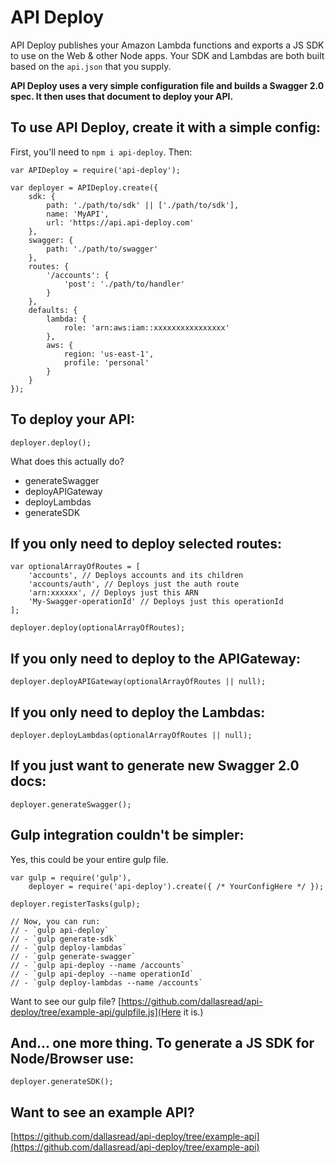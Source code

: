 # API Deploy

API Deploy publishes your Amazon Lambda functions and exports a JS SDK to use on the Web & other Node apps. Your SDK and Lambdas are both built based on the `api.json` that you supply.

**API Deploy uses a very simple configuration file and builds a Swagger 2.0 spec. It then uses that document to deploy your API.**

## To use API Deploy, create it with a simple config:

First, you'll need to `npm i api-deploy`. Then:

```
var APIDeploy = require('api-deploy');

var deployer = APIDeploy.create({
    sdk: {
        path: './path/to/sdk' || ['./path/to/sdk'],
        name: 'MyAPI',
        url: 'https://api.api-deploy.com'
    },
    swagger: {
        path: './path/to/swagger'
    },
    routes: {
        '/accounts': {
            'post': './path/to/handler'
        }
    },
    defaults: {
        lambda: {
            role: 'arn:aws:iam::xxxxxxxxxxxxxxxx'
        },
        aws: {
            region: 'us-east-1',
            profile: 'personal'
        }
    }
});
```

## To deploy your API:

```
deployer.deploy();
```

What does this actually do?

- generateSwagger
- deployAPIGateway
- deployLambdas
- generateSDK

## If you only need to deploy selected routes:

```
var optionalArrayOfRoutes = [
    'accounts', // Deploys accounts and its children
    'accounts/auth', // Deploys just the auth route
    'arn:xxxxxx', // Deploys just this ARN
    'My-Swagger-operationId' // Deploys just this operationId
];

deployer.deploy(optionalArrayOfRoutes);
```

## If you only need to deploy to the APIGateway:

```
deployer.deployAPIGateway(optionalArrayOfRoutes || null);
```

## If you only need to deploy the Lambdas:

```
deployer.deployLambdas(optionalArrayOfRoutes || null);
```

## If you just want to generate new Swagger 2.0 docs:

```
deployer.generateSwagger();
```

## Gulp integration couldn't be simpler:

Yes, this could be your entire gulp file.

```
var gulp = require('gulp'),
    deployer = require('api-deploy').create({ /* YourConfigHere */ });

deployer.registerTasks(gulp);

// Now, you can run:
// - `gulp api-deploy`
// - `gulp generate-sdk`
// - `gulp deploy-lambdas`
// - `gulp generate-swagger`
// - `gulp api-deploy --name /accounts`
// - `gulp api-deploy --name operationId`
// - `gulp deploy-lambdas --name /accounts`
```

Want to see our gulp file? [https://github.com/dallasread/api-deploy/tree/example-api/gulpfile.js](Here it is.)

## And... one more thing. To generate a JS SDK for Node/Browser use:

```
deployer.generateSDK();
```

## Want to see an example API?

[https://github.com/dallasread/api-deploy/tree/example-api](https://github.com/dallasread/api-deploy/tree/example-api)
